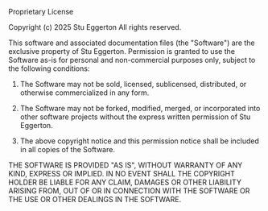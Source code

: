 Proprietary License

Copyright (c) 2025 Stu Eggerton
All rights reserved.

This software and associated documentation files (the "Software") are the
exclusive property of Stu Eggerton. Permission is granted to use the Software
as-is for personal and non-commercial purposes only, subject to the following
conditions:

1. The Software may not be sold, licensed, sublicensed, distributed, or 
   otherwise commercialized in any form.

2. The Software may not be forked, modified, merged, or incorporated into
   other software projects without the express written permission of Stu Eggerton.

3. The above copyright notice and this permission notice shall be included
   in all copies of the Software.

THE SOFTWARE IS PROVIDED "AS IS", WITHOUT WARRANTY OF ANY KIND, EXPRESS OR
IMPLIED. IN NO EVENT SHALL THE COPYRIGHT HOLDER BE LIABLE FOR ANY CLAIM,
DAMAGES OR OTHER LIABILITY ARISING FROM, OUT OF OR IN CONNECTION WITH THE
SOFTWARE OR THE USE OR OTHER DEALINGS IN THE SOFTWARE. 